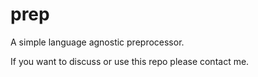 # prep
A simple language agnostic preprocessor.

If you want to discuss or use this repo please contact me.
